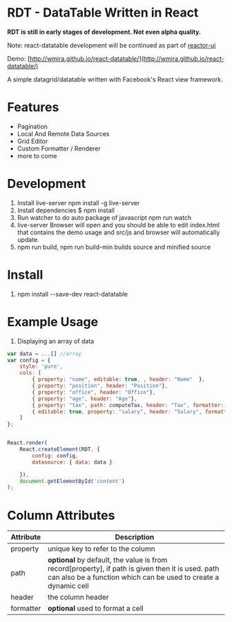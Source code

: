 RDT - DataTable Written in React
==============================

**RDT is still in early stages of development. Not even alpha quality.**

Note: react-datatable development will be continued as part of [reactor-ui](https://github.com/wmira/reactor-ui)

Demo: [http://wmira.github.io/react-datatable/](http://wmira.github.io/react-datatable/)

A simple datagrid/datatable written with Facebook's React view framework.

Features
=========
* Pagination
* Local And Remote Data Sources
* Grid Editor
* Custom Formatter / Renderer
* more to come

Development
==============


1. Install live-server 
   npm install -g live-server
2. Install dependencies 
   $ npm install
3. Run watcher to do auto package of javascript
   npm run watch
4. live-server
   Browser will open and you should be able to edit index.html that contains the demo usage and src/js and browser will automatically update.
5. npm run build, npm run build-min builds source and minified source

Install
================

1. npm install --save-dev react-datatable

Example Usage
==============


1. Displaying an array of data
```javascript
var data = ...[] //array
var config = {
    style: 'pure',
    cols: [
        { property: "name", editable: true, , header: "Name"  },
        { property: "position", header: "Position"},
        { property: "office", header: "Office"},
        { property: "age", header: "Age"},
        { property: "tax", path: computeTax, header: "Tax", formatter: numberFormatter},
        { editable: true, property: "salary", header: "Salary", formatter: numberFormatter }
    ]
};


React.render(
    React.createElement(RDT, {
        config: config,
        datasource: { data: data }

    }),
    document.getElementById('content')
);

```

Column Attributes
==================
|Attribute      | Description                       |
| ------------- |---------------------------------- |
| property      | unique key to refer to the column |
| path          | **optional** by default, the value is from record[property], if path is given then it is used. path can also be a function which can be used to create a dynamic cell      |
| header        | the column header                 |
| formatter     | **optional** used to format a cell      |

